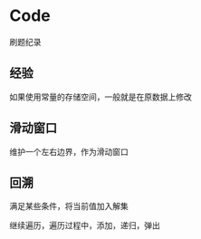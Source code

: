 # Code
刷题纪录
## 经验
如果使用常量的存储空间，一般就是在原数据上修改
## 滑动窗口
维护一个左右边界，作为滑动窗口
## 回溯
满足某些条件，将当前值加入解集

继续遍历，遍历过程中，添加，递归，弹出
